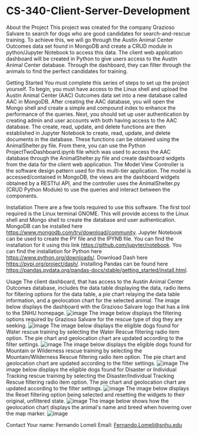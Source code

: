 # CS-340-Client-Server-Development
About the Project
This project was created for the company Grazioso Salvare to search for dogs who are good candidates for search-and-rescue training. To achieve this, we will go through the Austin Animal Center Outcomes data set found in MongoDB and create a CRUD module in python/Jupyter Notebook to access this data. The client web application dashboard will be created in Python to give users access to the Austin Animal Center database. Through the dashboard, they can filter through the animals to find the perfect candidates for training.   

Getting Started
You must complete this series of steps to set up the project yourself. To begin, you must have access to the Linux shell and upload the Austin Animal Center (AAC) Outcomes data set into a new database called AAC in MongoDB. After creating the AAC database, you will open the Mongo shell and create a simple and compound index to enhance the performance of the queries. Next, you should set up user authentication by creating admin and user accounts with both having access to the AAC database. The create, read, update, and delete functions are then established in Jupyter Notebook to create, read, update, and delete documents in the database. These functions can be obtained using the AnimalShelter.py file. From there, you can use the Python ProjectTwoDashboard.ipynb file which was used to access the AAC database through the AnimalShelter.py file and create dashboard widgets from the data for the client web application. The Model View Controller is the software design pattern used for this multi-tier application. The model is accessed/contained in MongoDB, the views are the dashboard widgets obtained by a RESTful API, and the controller uses the AnimalShelter.py (CRUD Python Module) to use the queries and interact between the components.

Installation
There are a few tools required to use this software. The first tool required is the Linux terminal GNOME. This will provide access to the Linux shell and Mongo shell to create the database and user authentication. MongoDB can be installed here https://www.mongodb.com/try/download/community. Jupyter Notebook can be used to create the PY file and the IPYNB file. You can find the installation for it using this link https://github.com/jupyter/notebook. You can find the installation for Python here https://www.python.org/downloads/. Download Dash here https://pypi.org/project/dash/. Installing Pandas can be found here https://pandas.pydata.org/pandas-docs/stable/getting_started/install.html.

Usage
The client dashboard, that has access to the Austin Animal Center Outcomes database, includes the data table displaying the data, radio items for filtering options for the data table, a pie chart relaying the data table information, and a geolocation chart for the selected animal. The image below displays the dashboard with the Grazioso Salvare logo that has a link to the SNHU homepage.
![image](https://github.com/FernyL/CS-340-Client-Server-Development/assets/142761901/5538401a-c036-42b4-8b12-be66c9f421a6)
The image below displays the filtering options required by Grazioso Salvare for the rescue type of dog they are seeking.
![image](https://github.com/FernyL/CS-340-Client-Server-Development/assets/142761901/7e2fe6e8-412d-4525-a303-d6829668e717)
The image below displays the eligible dogs found for Water rescue training by selecting the Water Rescue filtering radio item option. The pie chart and geolocation chart are updated according to the filter settings.
![image](https://github.com/FernyL/CS-340-Client-Server-Development/assets/142761901/11a14865-cf8e-40dd-96ee-af2409bbd44c)
The image below displays the eligible dogs found for Mountain or Wilderness rescue training by selecting the Mountain/Wilderness Rescue filtering radio item option. The pie chart and geolocation chart are updated according to the filter settings.
![image](https://github.com/FernyL/CS-340-Client-Server-Development/assets/142761901/9d2661b1-9159-495c-940c-5c433bd9d777)
The image below displays the eligible dogs found for Disaster or Individual Tracking rescue training by selecting the Disaster/Individual Tracking Rescue filtering radio item option. The pie chart and geolocation chart are updated according to the filter settings.
![image](https://github.com/FernyL/CS-340-Client-Server-Development/assets/142761901/3a77876e-c095-41be-92bf-f1e738d9ae03)
The image below displays the Reset filtering option being selected and resetting the widgets to their original, unfiltered state.
![image](https://github.com/FernyL/CS-340-Client-Server-Development/assets/142761901/892b5786-aed9-4c9f-8200-e8ab8218b9c6)
The image below shows how the geolocation chart displays the animal's name and breed when hovering over the map marker.
![image](https://github.com/FernyL/CS-340-Client-Server-Development/assets/142761901/e1f6132f-201f-4bda-a94e-b1f37b84659e)

Contact
Your name: Fernando Lomeli
Email: Fernando.Lomeli@snhu.edu
